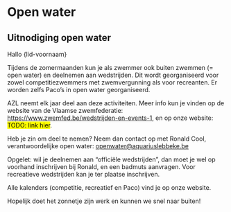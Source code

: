 # Open water

## Uitnodiging open water

Hallo {lid-voornaam}

Tijdens de zomermaanden kun je als zwemmer ook buiten zwemmen (= open water) en deelnemen aan wedstrijden. Dit wordt georganiseerd voor zowel competitiezwemmers met zwemvergunning als voor recreanten. Er worden zelfs Paco’s in open water georganiseerd.

AZL neemt elk jaar deel aan deze activiteiten. Meer info kun je vinden op de website van de Vlaamse zwemfederatie: <https://www.zwemfed.be/wedstrijden-en-events-1>, en op onze website: <mark>TODO: link hier</mark>.

Heb je zin om deel te nemen? Neem dan contact op met Ronald Cool, verantwoordelijke open water: <openwater@aquariuslebbeke.be>

Opgelet: wil je deelnemen aan “officiële wedstrijden”, dan moet je wel op voorhand inschrijven bij Ronald, en een badmuts aanvragen. Voor recreatieve wedstrijden kan je ter plaatse inschrijven.

Alle kalenders (competitie, recreatief en Paco) vind je op onze website.

Hopelijk doet het zonnetje zijn werk en kunnen we snel naar buiten!
